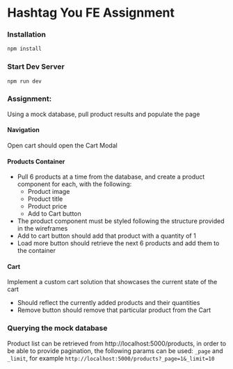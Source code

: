 # Hashtag You FE Assignment

### Installation

```sh
npm install
```

### Start Dev Server

```sh
npm run dev
```

### Assignment:

Using a mock database, pull product results and populate the page

#### Navigation

Open cart should open the Cart Modal

#### Products Container
  - Pull 6 products at a time from the database, and create a product component for each, with the following:
    - Product image
    - Product title
    - Product price
    - Add to Cart button
  - The product component must be styled following the structure provided in the wireframes
  - Add to cart button should add that product with a quantity of 1
  - Load more button should retrieve the next 6 products and add them to the container
  
#### Cart

Implement a custom cart solution that showcases the current state of the cart
  - Should reflect the currently added products and their quantities
  - Remove button should remove that particular product from the Cart

### Querying the mock database
  Product list can be retrieved from http://localhost:5000/products, in order to be able to provide pagination, the following params can be used: `_page` and `_limit`, for example `http://localhost:5000/products?_page=1&_limit=10`
